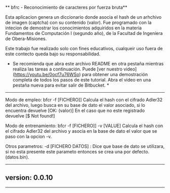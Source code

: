 ** bfrc - Reconocimiento de caracteres por fuerza bruta**

Esta aplicacion genera un diccionario donde asocia el hash de un arhchivo de imagen (captcha) con su contenido (valor).
Fue programado con la intecion de demostrar los conocimientos adquiridos en la materia Fundamentos de Computación I (segundo año),
de la Facultad de Ingeníera de Obera-Misiones.

Este trabajo fue realizado solo con fines educativos, cualqueir uso fuera de este contecto queda bajo su responsabilidad.

* Se recomienda que abra este archivo README en otra pestaña mientras realiza las tareas a continuación.
Puede [ver nuestro video] (https://youtu.be/0ocf7u76WSo) para obtener una demostración completa de todos los pasos de este tutorial.
Abra el video en una pestaña nueva para evitar salir de Bitbucket. *

---

Modo de empleo:  bfcr -f [FICHERO]]
Calcula el hash con el cifrado Adler32 del archivo, luego busca en su base de dato el valor asociado, si lo encuentra devuelve [OK: (valor)]
En el caso que no este registrado devuelve [$ Not found!]

Modo de entrenamiento: bfcr -f [FICHERO]] -v [VALUE]
Calcula el hash con el cifrado Adler32 del archivo y asocia en la base de dato el valor que se paso con la opcion -v.

Otros parametros:
	-d [FICHERO DATOS] : Dice que base de dato se utilizara, si no esta presente este parameto entonces se crea una por defecto. (datos.bin).

---

## version: 0.0.10
---





